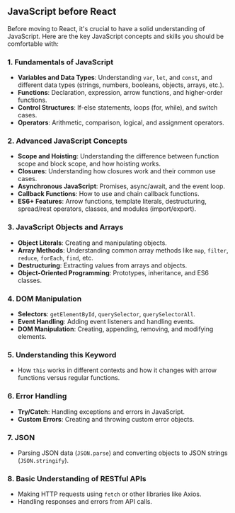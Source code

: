 ## JavaScript before React
Before moving to React, it's crucial to have a solid understanding of JavaScript. Here are the key JavaScript concepts and skills you should be comfortable with:

### 1. **Fundamentals of JavaScript**
   - **Variables and Data Types**: Understanding `var`, `let`, and `const`, and different data types (strings, numbers, booleans, objects, arrays, etc.).
   - **Functions**: Declaration, expression, arrow functions, and higher-order functions.
   - **Control Structures**: If-else statements, loops (for, while), and switch cases.
   - **Operators**: Arithmetic, comparison, logical, and assignment operators.

### 2. **Advanced JavaScript Concepts**
   - **Scope and Hoisting**: Understanding the difference between function scope and block scope, and how hoisting works.
   - **Closures**: Understanding how closures work and their common use cases.
   - **Asynchronous JavaScript**: Promises, async/await, and the event loop.
   - **Callback Functions**: How to use and chain callback functions.
   - **ES6+ Features**: Arrow functions, template literals, destructuring, spread/rest operators, classes, and modules (import/export).

### 3. **JavaScript Objects and Arrays**
   - **Object Literals**: Creating and manipulating objects.
   - **Array Methods**: Understanding common array methods like `map`, `filter`, `reduce`, `forEach`, `find`, etc.
   - **Destructuring**: Extracting values from arrays and objects.
   - **Object-Oriented Programming**: Prototypes, inheritance, and ES6 classes.

### 4. **DOM Manipulation**
   - **Selectors**: `getElementById`, `querySelector`, `querySelectorAll`.
   - **Event Handling**: Adding event listeners and handling events.
   - **DOM Manipulation**: Creating, appending, removing, and modifying elements.

### 5. **Understanding this Keyword**
   - How `this` works in different contexts and how it changes with arrow functions versus regular functions.

### 6. **Error Handling**
   - **Try/Catch**: Handling exceptions and errors in JavaScript.
   - **Custom Errors**: Creating and throwing custom error objects.

### 7. **JSON**
   - Parsing JSON data (`JSON.parse`) and converting objects to JSON strings (`JSON.stringify`).

### 8. **Basic Understanding of RESTful APIs**
   - Making HTTP requests using `fetch` or other libraries like Axios.
   - Handling responses and errors from API calls.